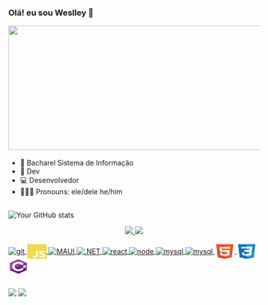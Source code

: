 ### Olá! eu sou Weslley 👋

<img height="250" width="850" src="https://user-images.githubusercontent.com/73807228/153535920-9961208e-36e3-452f-aaef-12db2987544b.gif">

- 🔭 Bacharel Sistema de Informação 
- 🌱 Dev
- 💻 Desenvolvedor 
- 👨🏽‍🦱 Pronouns: ele/dele he/him


##
  ![Your GitHub stats](https://github-readme-stats.vercel.app/api?username=WeslleySantos-Dev&show_icons=true&theme=radical)
<div align="center">
  <a href="https://github.com/WeslleySantos-Dev">
  <img height="160em" src="https://github-readme-stats.vercel.app/api?username=WeslleySantos-dev&show_icons=true&theme=radicak&include_all_commits=true&count_private=true"/>
  <img height="160em" src="https://github-readme-stats.vercel.app/api/top-langs/?username=WeslleySantos-dev&layout=compact&langs_count=7&theme=dark"/>
</div>
 
  <div style="display: inline_block"><br>

  <img align="center" alt="git" height="30" width="40" src="https://cdn.jsdelivr.net/gh/devicons/devicon/icons/git/git-original.svg" />
  <img align="center" alt="Js" height="30" width="40" src="https://raw.githubusercontent.com/devicons/devicon/master/icons/javascript/javascript-plain.svg"/>  
  <img align="center" alt="MAUI" height="30" width="40" src="https://raw.githubusercontent.com/dotnet/brand/main/logo/dotnet-maui/dotnet-maui.svg">
  <img align="center" alt=".NET" height="30" width="40" src="https://raw.githubusercontent.com/dotnet/brand/main/logo/dotnet/dotnet-logo.svg">
  <img align="center" alt="react" height="30" width="40" src="https://cdn.jsdelivr.net/gh/devicons/devicon/icons/react/react-original.svg" />
  <img align="center" alt="node" height="30" width="40" src="https://cdn.jsdelivr.net/gh/devicons/devicon/icons/nodejs/nodejs-original.svg" />
  <img align="center" alt="mysql" height="30" width="40" src="https://cdn.jsdelivr.net/gh/devicons/devicon/icons/mysql/mysql-original.svg"/>
  <img align="center" alt="mysql" height="30" width="40" src="https://cdn.jsdelivr.net/gh/devicons/devicon/icons/mysql/mysql-original.svg"/>
  <img align="center" alt="HTML" height="30" width="40" src="https://raw.githubusercontent.com/devicons/devicon/master/icons/html5/html5-original.svg">
  <img align="center" alt="CSS" height="30" width="40" src="https://raw.githubusercontent.com/devicons/devicon/master/icons/css3/css3-original.svg">  
  <img align="center" alt="Csharp" height="30" width="40" src="https://raw.githubusercontent.com/devicons/devicon/master/icons/csharp/csharp-original.svg">

</div>
  
  ##


 
<div> 
 	<a href = "mailto:weslleysantosdev@gmail.com"><img src="https://img.shields.io/badge/-Gmail-%23333?style=for-the-badge&logo=gmail&logoColor=white" target="_blank"></a>
  <a href="https://www.linkedin.com/in/weslleysantosdev/" target="_blank"><img src="https://img.shields.io/badge/-LinkedIn-%230077B5?style=for-the-badge&logo=linkedin&logoColor=white" target="_blank"></a> 
 
</div>
